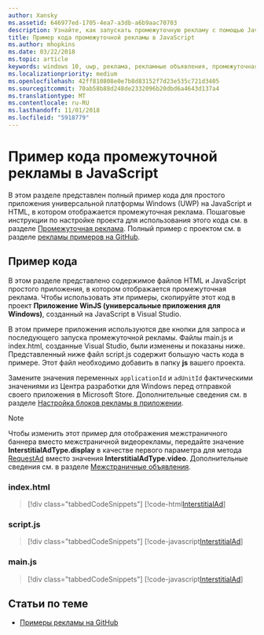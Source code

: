 ```yaml
---
author: Xansky
ms.assetid: 646977ed-1705-4ea7-a3db-a6b9aac70703
description: Узнайте, как запускать промежуточную рекламу с помощью JavaScript И HTML.
title: Пример кода промежуточной рекламы в JavaScript
ms.author: mhopkins
ms.date: 03/22/2018
ms.topic: article
keywords: windows 10, uwp, реклама, рекламные объявления, промежуточная, javascript, пример кода
ms.localizationpriority: medium
ms.openlocfilehash: 42ff810808e0e7b8d83152f7d23e535c721d3405
ms.sourcegitcommit: 70ab58b88d248de2332096b20dbd6a4643d137a4
ms.translationtype: MT
ms.contentlocale: ru-RU
ms.lasthandoff: 11/01/2018
ms.locfileid: "5918779"
---
```

# <a name="interstitial-ad-sample-code-in-javascript"></a>Пример кода промежуточной рекламы в JavaScript

В этом разделе представлен полный пример кода для простого приложения универсальной платформы Windows (UWP) на JavaScript и HTML, в котором отображается промежуточная реклама. Пошаговые инструкции по настройке проекта для использования этого кода см. в разделе [Промежуточная реклама](interstitial-ads.md). Полный пример с проектом см. в разделе [рекламы примеров на GitHub](http://aka.ms/githubads).

## <a name="code-example"></a>Пример кода

В этом разделе представлено содержимое файлов HTML и JavaScript простого приложения, в котором отображается промежуточная реклама. Чтобы использовать эти примеры, скопируйте этот код в проект **Приложение WinJS (универсальные приложения для Windows)**, созданный на JavaScript в Visual Studio.

В этом примере приложения используются две кнопки для запроса и последующего запуска промежуточной рекламы. Файлы main.js и index.html, созданные Visual Studio, были изменены и показаны ниже. Представленный ниже файл script.js содержит большую часть кода в примере. Этот файл необходимо добавить в папку **js** вашего проекта.

Замените значения переменных ```applicationId``` и ```adUnitId``` фактическими значениями из Центра разработки для Windows перед отправкой своего приложения в Microsoft Store. Дополнительные сведения см. в разделе [Настройка блоков рекламы в приложении](set-up-ad-units-in-your-app.md#live-ad-units).

> [!NOTE]
> Чтобы изменить этот пример для отображения межстраничного баннера вместо межстраничной видеорекламы, передайте значение **InterstitialAdType.display** в качестве первого параметра для метода [RequestAd](https://docs.microsoft.com/uwp/api/microsoft.advertising.winrt.ui.interstitialad.requestad) вместо значения **InterstitialAdType.video**. Дополнительные сведения см. в разделе [Межстраничные объявления](interstitial-ads.md).

### <a name="indexhtml"></a>index.html

> [!div class="tabbedCodeSnippets"]
[!code-html[InterstitialAd](./code/AdvertisingSamples/InterstitialAdSamples/js/index.html#L1-L21)]

### <a name="scriptjs"></a>script.js

> [!div class="tabbedCodeSnippets"]
[!code-javascript[InterstitialAd](./code/AdvertisingSamples/InterstitialAdSamples/js/script.js#script)]

### <a name="mainjs"></a>main.js

> [!div class="tabbedCodeSnippets"]
[!code-javascript[InterstitialAd](./code/AdvertisingSamples/InterstitialAdSamples/js/main.js#main)]

## <a name="related-topics"></a>Статьи по теме

* [Примеры рекламы на GitHub](http://aka.ms/githubads)

 
